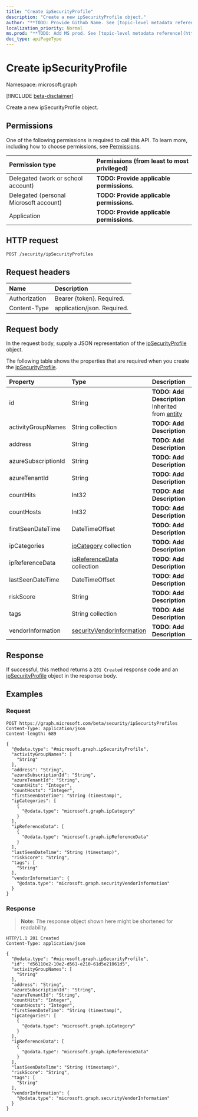 ```yaml
---
title: "Create ipSecurityProfile"
description: "Create a new ipSecurityProfile object."
author: "**TODO: Provide Github Name. See [topic-level metadata reference](https://msgo.azurewebsites.net/add/document/guidelines/metadata.html#topic-level-metadata)**"
localization_priority: Normal
ms.prod: "**TODO: Add MS prod. See [topic-level metadata reference](https://msgo.azurewebsites.net/add/document/guidelines/metadata.html#topic-level-metadata)**"
doc_type: apiPageType
---
```


# Create ipSecurityProfile
Namespace: microsoft.graph

[!INCLUDE [beta-disclaimer](../../includes/beta-disclaimer.md)]

Create a new ipSecurityProfile object.

## Permissions
One of the following permissions is required to call this API. To learn more, including how to choose permissions, see [Permissions](/graph/permissions-reference).

|Permission type|Permissions (from least to most privileged)|
|:---|:---|
|Delegated (work or school account)|**TODO: Provide applicable permissions.**|
|Delegated (personal Microsoft account)|**TODO: Provide applicable permissions.**|
|Application|**TODO: Provide applicable permissions.**|

## HTTP request

<!-- {
  "blockType": "ignored"
}
-->
``` http
POST /security/ipSecurityProfiles
```

## Request headers
|Name|Description|
|:---|:---|
|Authorization|Bearer {token}. Required.|
|Content-Type|application/json. Required.|

## Request body
In the request body, supply a JSON representation of the [ipSecurityProfile](../resources/ipsecurityprofile.md) object.

The following table shows the properties that are required when you create the [ipSecurityProfile](../resources/ipsecurityprofile.md).

|Property|Type|Description|
|:---|:---|:---|
|id|String|**TODO: Add Description** Inherited from [entity](../resources/entity.md)|
|activityGroupNames|String collection|**TODO: Add Description**|
|address|String|**TODO: Add Description**|
|azureSubscriptionId|String|**TODO: Add Description**|
|azureTenantId|String|**TODO: Add Description**|
|countHits|Int32|**TODO: Add Description**|
|countHosts|Int32|**TODO: Add Description**|
|firstSeenDateTime|DateTimeOffset|**TODO: Add Description**|
|ipCategories|[ipCategory](../resources/ipcategory.md) collection|**TODO: Add Description**|
|ipReferenceData|[ipReferenceData](../resources/ipreferencedata.md) collection|**TODO: Add Description**|
|lastSeenDateTime|DateTimeOffset|**TODO: Add Description**|
|riskScore|String|**TODO: Add Description**|
|tags|String collection|**TODO: Add Description**|
|vendorInformation|[securityVendorInformation](../resources/securityvendorinformation.md)|**TODO: Add Description**|



## Response

If successful, this method returns a `201 Created` response code and an [ipSecurityProfile](../resources/ipsecurityprofile.md) object in the response body.

## Examples

### Request
<!-- {
  "blockType": "request",
  "name": "create_ipsecurityprofile_from_"
}
-->
``` http
POST https://graph.microsoft.com/beta/security/ipSecurityProfiles
Content-Type: application/json
Content-length: 689

{
  "@odata.type": "#microsoft.graph.ipSecurityProfile",
  "activityGroupNames": [
    "String"
  ],
  "address": "String",
  "azureSubscriptionId": "String",
  "azureTenantId": "String",
  "countHits": "Integer",
  "countHosts": "Integer",
  "firstSeenDateTime": "String (timestamp)",
  "ipCategories": [
    {
      "@odata.type": "microsoft.graph.ipCategory"
    }
  ],
  "ipReferenceData": [
    {
      "@odata.type": "microsoft.graph.ipReferenceData"
    }
  ],
  "lastSeenDateTime": "String (timestamp)",
  "riskScore": "String",
  "tags": [
    "String"
  ],
  "vendorInformation": {
    "@odata.type": "microsoft.graph.securityVendorInformation"
  }
}
```


### Response
>**Note:** The response object shown here might be shortened for readability.
<!-- {
  "blockType": "response",
  "truncated": true,
  "@odata.type": "microsoft.graph.ipSecurityProfile"
}
-->
``` http
HTTP/1.1 201 Created
Content-Type: application/json

{
  "@odata.type": "#microsoft.graph.ipSecurityProfile",
  "id": "d56110e2-10e2-d561-e210-61d5e21061d5",
  "activityGroupNames": [
    "String"
  ],
  "address": "String",
  "azureSubscriptionId": "String",
  "azureTenantId": "String",
  "countHits": "Integer",
  "countHosts": "Integer",
  "firstSeenDateTime": "String (timestamp)",
  "ipCategories": [
    {
      "@odata.type": "microsoft.graph.ipCategory"
    }
  ],
  "ipReferenceData": [
    {
      "@odata.type": "microsoft.graph.ipReferenceData"
    }
  ],
  "lastSeenDateTime": "String (timestamp)",
  "riskScore": "String",
  "tags": [
    "String"
  ],
  "vendorInformation": {
    "@odata.type": "microsoft.graph.securityVendorInformation"
  }
}
```


